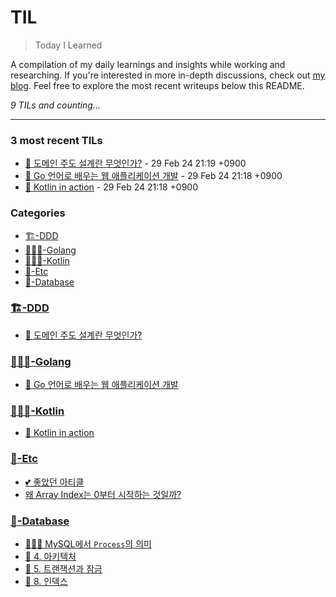 # TIL
> Today I Learned

A compilation of my daily learnings and insights while working and researching.
If you're interested in more in-depth discussions, check out [my blog][1].
Feel free to explore the most recent writeups below this README.


_9 TILs and counting..._

---

### 3 most recent TILs

- [📖 도메인 주도 설계란 무엇인가?](🏗️-DDD/domain-driven-design-quickly.md) - 29 Feb 24 21:19 +0900
- [📖 Go 언어로 배우는 웹 애플리케이션 개발](👩🏻‍💻-Golang/web-application-development-in-go-programming-language.md) - 29 Feb 24 21:18 +0900
- [📖 Kotlin in action](👩🏻‍💻-Kotlin/kotlin-in-action.md) - 29 Feb 24 21:18 +0900

### Categories

- [🏗️-DDD](#🏗️-ddd)
- [👩🏻‍💻-Golang](#👩🏻‍💻-golang)
- [👩🏻‍💻-Kotlin](#👩🏻‍💻-kotlin)
- [📌-Etc](#📌-etc)
- [🥞-Database](#🥞-database)

### [🏗️-DDD](#🏗️-ddd)
- [📖 도메인 주도 설계란 무엇인가?](🏗️-DDD/domain-driven-design-quickly.md)

### [👩🏻‍💻-Golang](#👩🏻‍💻-golang)
- [📖 Go 언어로 배우는 웹 애플리케이션 개발](👩🏻‍💻-Golang/web-application-development-in-go-programming-language.md)

### [👩🏻‍💻-Kotlin](#👩🏻‍💻-kotlin)
- [📖 Kotlin in action](👩🏻‍💻-Kotlin/kotlin-in-action.md)

### [📌-Etc](#📌-etc)
- [💕 좋았던 아티클](📌-Etc/Reference-articles.md)
- [왜 Array Index는 0부터 시작하는 것일까?](📌-Etc/Why-does-the-Array-Index-start-from-Zero.md)

### [🥞-Database](#🥞-database)
- [👩🏻‍💻 MySQL에서 `Process`의 의미](🥞-Database/MySQL에서-Process의-의미.md)
- [📖 4. 아키텍처](🥞-Database/real-mysql_4-아키텍처.md)
- [📖 5. 트랜잭션과 잠금](🥞-Database/real-mysql_5-트랜잭션과-잠금.md)
- [📖 8. 인덱스](🥞-Database/real-mysql_8-인덱스.md)

[1]: https://new-pow.tistory.com


